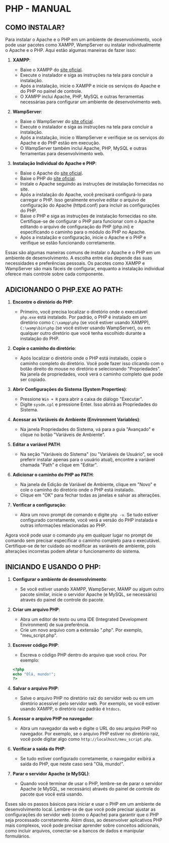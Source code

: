 # PHP - MANUAL
## COMO INSTALAR?
Para instalar o Apache e o PHP em um ambiente de desenvolvimento, você pode usar pacotes como XAMPP, WampServer ou instalar individualmente o Apache e o PHP. Aqui estão algumas maneiras de fazer isso:

1. **XAMPP**:

   - Baixe o XAMPP do [site oficial](https://www.apachefriends.org/pt_br/index.html).
   - Execute o instalador e siga as instruções na tela para concluir a instalação.
   - Após a instalação, inicie o XAMPP e inicie os serviços do Apache e do PHP no painel de controle.
   - O XAMPP inclui Apache, PHP, MySQL e outras ferramentas necessárias para configurar um ambiente de desenvolvimento web.

2. **WampServer**:

   - Baixe o WampServer do [site oficial](https://www.wampserver.com/en/).
   - Execute o instalador e siga as instruções na tela para concluir a instalação.
   - Após a instalação, inicie o WampServer e verifique se os serviços do Apache e do PHP estão em execução.
   - O WampServer também inclui Apache, PHP, MySQL e outras ferramentas para desenvolvimento web.

3. **Instalação Individual do Apache e PHP**:

   - Baixe o Apache do [site oficial](https://httpd.apache.org/download.cgi).
   - Baixe o PHP do [site oficial](https://www.php.net/downloads).
   - Instale o Apache seguindo as instruções de instalação fornecidas no site.
   - Após a instalação do Apache, você precisará configurá-lo para carregar o PHP. Isso geralmente envolve editar o arquivo de configuração do Apache (httpd.conf) para incluir as configurações do PHP.
   - Baixe o PHP e siga as instruções de instalação fornecidas no site. Certifique-se de configurar o PHP para funcionar com o Apache editando o arquivo de configuração do PHP (php.ini) e especificando o caminho para o módulo do PHP no Apache.
   - Após a instalação e configuração, inicie o Apache e o PHP e verifique se estão funcionando corretamente.

Essas são algumas maneiras comuns de instalar o Apache e o PHP em um ambiente de desenvolvimento. A escolha entre elas depende das suas necessidades e preferências pessoais. Os pacotes como XAMPP e WampServer são mais fáceis de configurar, enquanto a instalação individual oferece mais controle sobre cada componente.

## ADICIONANDO O PHP.EXE AO PATH:
1. **Encontre o diretório do PHP**:
   - Primeiro, você precisa localizar o diretório onde o executável `php.exe` está instalado. Por padrão, o PHP é instalado em um diretório como `C:\xampp\php` (se você estiver usando XAMPP), `C:\wamp\bin\php` (se você estiver usando WampServer), ou em qualquer outro diretório que você tenha escolhido durante a instalação do PHP.

2. **Copie o caminho do diretório**:
   - Após localizar o diretório onde o PHP está instalado, copie o caminho completo do diretório. Você pode fazer isso clicando com o botão direito do mouse no diretório e selecionando "Propriedades". Na janela de propriedades, você verá o caminho completo que pode ser copiado.

3. **Abrir Configurações do Sistema (System Properties)**:
   - Pressione `Win + R` para abrir a caixa de diálogo "Executar".
   - Digite `sysdm.cpl` e pressione Enter. Isso abrirá as Propriedades do Sistema.

4. **Acessar as Variáveis de Ambiente (Environment Variables)**:
   - Na janela Propriedades do Sistema, vá para a guia "Avançado" e clique no botão "Variáveis de Ambiente".

5. **Editar a variável PATH**:
   - Na seção "Variáveis do Sistema" (ou "Variáveis de Usuário", se você preferir instalar apenas para o usuário atual), encontre a variável chamada "Path" e clique em "Editar".

6. **Adicionar o caminho do PHP ao PATH**:
   - Na janela de Edição de Variável de Ambiente, clique em "Novo" e cole o caminho do diretório onde o PHP está instalado.
   - Clique em "OK" para fechar todas as janelas e salvar as alterações.

7. **Verificar a configuração**:
   - Abra um novo prompt de comando e digite `php -v`. Se tudo estiver configurado corretamente, você verá a versão do PHP instalada e outras informações relacionadas ao PHP.

Agora você pode usar o comando `php` em qualquer lugar no prompt de comando sem precisar especificar o caminho completo para o executável. Certifique-se de ter cuidado ao modificar as variáveis de ambiente, pois alterações incorretas podem afetar o funcionamento do sistema.

## INICIANDO E USANDO O PHP:
1. **Configurar o ambiente de desenvolvimento**:
   - Se você estiver usando XAMPP, WampServer, MAMP ou algum outro pacote similar, inicie o servidor Apache (e MySQL, se necessário) através do painel de controle do pacote.

2. **Criar um arquivo PHP**:
   - Abra um editor de texto ou uma IDE (Integrated Development Environment) de sua preferência.
   - Crie um novo arquivo com a extensão ".php". Por exemplo, "meu_script.php".

3. **Escrever código PHP**:
   - Escreva o código PHP dentro do arquivo que você criou. Por exemplo:

   ```php
   <?php
   echo "Olá, mundo!";
   ?>
   ```

4. **Salvar o arquivo PHP**:
   - Salve o arquivo PHP no diretório raiz do servidor web ou em um diretório acessível pelo servidor web. Por exemplo, se você estiver usando XAMPP, o diretório raiz padrão é `htdocs`.

5. **Acessar o arquivo PHP no navegador**:
   - Abra um navegador da web e digite o URL do seu arquivo PHP no navegador. Por exemplo, se o arquivo PHP estiver no diretório raiz, você pode digitar algo como `http://localhost/meu_script.php`.

6. **Verificar a saída do PHP**:
   - Se tudo estiver configurado corretamente, o navegador exibirá a saída do PHP, que neste caso será "Olá, mundo!".

7. **Parar o servidor Apache (e MySQL)**:
   - Quando você terminar de usar o PHP, lembre-se de parar o servidor Apache (e MySQL, se necessário) através do painel de controle do pacote que você está usando.

Esses são os passos básicos para iniciar e usar o PHP em um ambiente de desenvolvimento local. Lembre-se de que você pode precisar ajustar as configurações do servidor web (como o Apache) para garantir que o PHP seja processado corretamente. Além disso, ao desenvolver aplicativos PHP mais complexos, você pode precisar aprender sobre conceitos adicionais, como incluir arquivos, conectar-se a bancos de dados e manipular formulários.